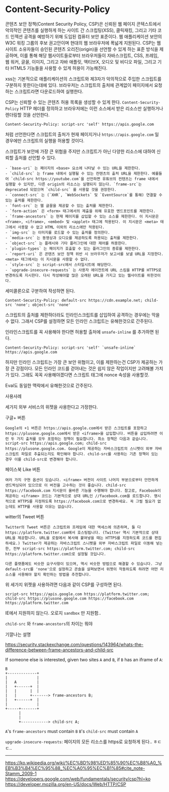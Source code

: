 # Content-Security-Policy

콘텐츠 보안 정책(Content Security Policy, CSP)은 신뢰된 웹 페이지 콘텍스트에서 악의적인 콘텐츠를 실행하게 하는 사이트 간 스크립팅(XSS), 클릭재킹, 그리고 기타 코드 인젝션 공격을 예방하기 위해 도입된 컴퓨터 보안 표준이다.
웹 애플리케이션 보안의 W3C 워킹 그룹의 후보 권고안이며 현대의 웹 브라우저에 폭넓게 지원된다.
CSP는 웹사이트 소유자들이 승인된 콘텐츠 오리진(origin)을 선언할 수 있게 하는 표준 방식을 제공하며, 이를 통해 해당 웹사이트들로부터 브라우저들이 자바스크립트, CSS, 프레임, 웹 워커, 글꼴, 이미지, 그리고 자바 애플릿, 액티브X, 오디오 및 비디오 파일, 그리고 기타 HTML5 기능들을 사용할 수 있게 허용이 가능해진다.

xss는 기본적으로 애플리케이션의 스크립트와 제3자가 악의적으로 주입한 스크립트를 구분하지 못한다는데에 있다.
브라우저는 스크립트의 출처에 관계없이 페이지에서 요청하는 스크립트라면 다운로드하여 실행한다.

CSP는 신뢰할 수 있는 콘텐츠 허용 목록을 생성할 수 있게 한다.
`Content-Security-Policy` HTTP 헤더를 정의하고 브라우저에는 이런 소스에서 받은 리소스만 실행하거나 렌더링할 것을 선언한다. 

```
Content-Security-Policy: script-src 'self' https://apis.google.com
```

처럼 선언한다면 스크립트의 출처가 현재 페이지거나 `https://apis.google.com` 일 경우에만 스크립트의 실행을 허용할 것이다.

스크립트가 보안에 가장 큰 위협을 주지만 스크립트가 아닌 다양한 리소스에 대하여 신뢰할 출처를 선언할 수 있다.

```
- `base-uri` 는 페이지의 <base> 요소에 나타날 수 있는 URL을 제한한다.
- `child-src` 는 frame 내에서 실행될 수 있는 컨텐츠의 출처 URL을 제한한다. 예를들어 `child-src https://youtube.com`을 선언하면 유튜브의 컨텐츠는 frame 내에서 실행할 수 있지만, 다른 origin의 리소스는 실행되지 않는다. `frame-src`는 deprecated 되었으며 `child-src` 를 사용할 것을 권장한다.
- `connect-src` 는 (`XHR`, `WebSockets` 및 `EventSource`를 통해) 연결할 수 있는 출처를 제한한다.
- `font-src` 는 웹 글꼴을 제공할 수 있는 출처를 제한한다.
- `form-action` 은 <form> 태그에서의 제출을 위해 유효한 엔드포인트를 제한한다.
- `frame-ancestors` 는 현재 페이지를 삽입할 수 있는 소스를 제한한다. 이 지시문은 <frame>, <iframe>, <embed> 및 <applet> 태그에 적용된다. 이 지시문은 <meta> 태그에서 사용할 수 없고 HTML 이외의 리소스에만 적용된다.
- `img-src` 는 이미지를 로드할 수 있는 출처를 정의한다.
- `media-src` 는 동영상과 오디오를 제공하도록 허용되는 출처를 제한한다.
- `object-src` 는 플래시와 기타 플러그인에 대한 제어를 허용한다.
- `plugin-types` 는 페이지가 호출할 수 있는 플러그인의 종류를 제한한다.
- `report-uri` 은 콘텐츠 보안 정책 위반 시 브라우저가 보고서를 보낼 URL을 지정한다. <meta> 태그에서는 이 지시문을 사용할 수 없다.
- `style-src` 는 script-src에서 스타일시트에 해당한다.
- `upgrade-insecure-requests` 는 사용자 에이전트에 URL 스킴을 HTTP를 HTTPS로 변경하도록 지시한다. 다시 작성해야할 많은 오래된 URL을 가지고 있는 웹사이트를 위한것이다.
```
  
세미콜론으로 구분하여 작성하면 된다.
  
```
Content-Security-Policy: default-src https://cdn.example.net; child-src 'none'; object-src 'none'
```

스크립트의 출처를 제한하더라도 인라인스크립트를 삽입하여 공격하는 경우에는 막을 수 없다.
그래서 CSP를 설정하면 모든 인라인 스크립트는 유해한것으로 간주된다.
  
인라인스크립트를 꼭 사용해야 한다면 허용할 출처에 `unsafe-inline` 를 추가하면 된다.
  
```
Content-Security-Policy: script-src 'self' `unsafe-inline` https://apis.google.com
```  

하지만 인라인 스크립트는 가장 큰 보안 위협이고, 이를 제한하는건 CSP가 제공하는 가장 큰 강점이다. 모든 인라인 코드를 걷어내는 것은 쉽지 않은 작업이지만 고려해볼 가치가 있다.
그래도 꼭꼭 사용해야겠다면 스크립트 태그에 nonce 속성을 사용할것.
  
Eval도 동일한 맥락에서 유해한것으로 간주된다.
  

사용사례

세가지 외부 서비스의 위젯을 사용한다고 가정한다.

구글+ 버튼

```
Google의 +1 버튼은 https://apis.google.com에서 받은 스크립트를 포함하고 https://plusone.google.com에서 받은 <iframe>을 삽입합니다. 버튼을 삽입하려면 이런 두 가지 출처를 모두 포함하는 정책이 필요합니다. 최소 정책은 다음과 같습니다. script-src https://apis.google.com; child-src https://plusone.google.com. Google이 제공하는 자바스크립트의 스니펫이 외부 자바스크립트 파일로 추출되는지도 확인해야 합니다. child-src를 사용하는 기존 정책이 있는 경우 이를 child-src로 변경해야 합니다.
```

페이스북 Like 버튼

```
여러 가지 구현 옵션이 있습니다. <iframe> 버전이 사이트 나머지 부분으로부터 안전하게 샌드박싱되어 있으므로 이 버전을 고수하는 것이 좋습니다. child-src https://facebook.com 지시문이 올바른 기능을 수행해야 합니다. 참고로, Facebook이 제공하는 <iframe> 코드는 기본적으로 상대 URL인 //facebook.com을 로드합니다. 명시적으로 HTTPS를 지정하도록 https://facebook.com으로 변경하세요. 꼭 그럴 필요가 없는데도 HTTP를 사용할 이유는 없습니다.
```  

witter의 Tweet 버튼

```
Twitter의 Tweet 버튼은 스크립트와 프레임에 대한 액세스에 의존하며, 둘 다 https://platform.twitter.com에서 호스팅됩니다. (Twitter 역시 기본적으로 상대 URL을 제공합니다. URL을 로컬에서 복사해 붙여넣을 때는 HTTPS를 지정하도록 코드를 편집하세요.) Twitter가 제공하는 자바스크립트 스니펫을 외부 자바스크립트 파일로 이동해 넣는 한, 전부 script-src https://platform.twitter.com; child-src https://platform.twitter.com으로 설정될 것입니다.

다른 플랫폼에도 비슷한 요구사항이 있으며, 역시 비슷한 방법으로 해결할 수 있습니다. 그냥 default-src를 'none'으로 설정하고 콘솔을 살펴보면서 위젯이 작동하도록 하려면 어떤 리소스를 사용해야 할지 확인하는 방법을 추천합니다.
```

위 세가지 위젯을 사용하려면 다음과 같이 CSP를 구성하면 된다.

```
script-src https://apis.google.com https://platform.twitter.com; child-src https://plusone.google.com https://facebook.com https://platform.twitter.com
```

IE에서 지원하지 않는다. 오로지 `sandbox` 만 지원함..

`child-src` 와 `frame-ancestors`의 차이는 뭐야

기깔나는 설명

https://security.stackexchange.com/questions/143964/whats-the-difference-between-frame-ancestors-and-child-src

If someone else is interested, given two sites `A` and `B`, if `B` has an iframe of `A`:
```
B
+-------------+
|             |
|   A         |
|   +------+  |
|   |      |  |
|   |      +-------> frame-ancestors B;
|   +------+  |
|             |
+-----+-------+
      |
      |
      +------------> child-src A;
```

`A`'s `frame-ancestors` must contain `B`
`B`'s `child-src` must contain `A`

`upgrade-insecure-requests`: 페이지의 모든 리소스를 https로 요청하게 된다.. ㅎㄷㄷ..

---
https://ko.wikipedia.org/wiki/%EC%BD%98%ED%85%90%EC%B8%A0_%EB%B3%B4%EC%95%88_%EC%A0%95%EC%B1%85#cite_note-Stamm_2009-1
https://developers.google.com/web/fundamentals/security/csp?hl=ko
https://developer.mozilla.org/en-US/docs/Web/HTTP/CSP
